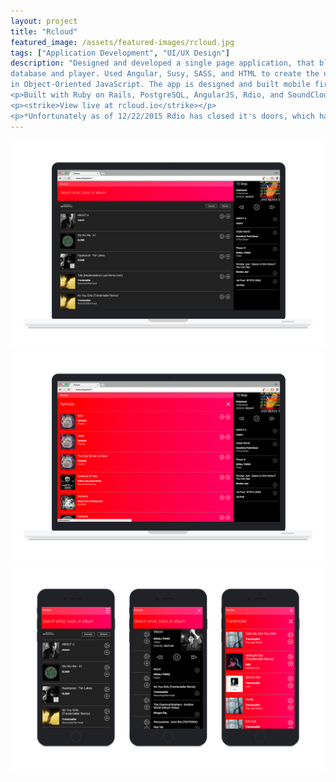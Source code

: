 ```yaml
---
layout: project
title: "Rcloud"
featured_image: /assets/featured-images/rcloud.jpg
tags: ["Application Development", "UI/UX Design"]
description: "Designed and developed a single page application, that blends SoundCloud and Rdio's API's into one seamless music 
database and player. Used Angular, Susy, SASS, and HTML to create the user interface while keeping the core music player functions 
in Object-Oriented JavaScript. The app is designed and built mobile first and is fully responsive.</p>
<p>Built with Ruby on Rails, PostgreSQL, AngularJS, Rdio, and SoundCloud.</p>
<p><strike>View live at rcloud.io</strike></p>
<p>*Unfortunately as of 12/22/2015 Rdio has closed it's doors, which has effectively shut down Rcloud. The code can still be viewed at <a href='https://github.com/neilspurgeon/rcloud'>github.com/neilspurgeon/rcloud</a> and an unfunctional site reamins at <a href='http://rcloud.io/'>rcloud.io</a></p>"
---
```


<img src="/assets/project-images/rcloud/rcloud-home.jpg" />
<img src="/assets/project-images/rcloud/rcloud-search.jpg" />
<img src="/assets/project-images/rcloud/rcloud-mobile.jpg" />